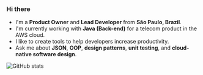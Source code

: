### Hi there

- I'm a **Product Owner** and **Lead Developer** from **São Paulo, Brazil**.
- I'm currently working with **Java (Back-end)** for a telecom product in the AWS cloud.
- I like to create tools to help developers increase productivity.
- Ask me about **JSON**, **OOP**, **design patterns**, **unit testing**, and **cloud-native software design**.

![GitHub stats](https://github-readme-stats.vercel.app/api?username=oswaldobapvicjr&bg_color=45,214478ff,2199bbff&title_color=ffffffff&text_color=fffffff0&count_private=true&include_all_commits=true&show_icons=true&icon_color=ffffff88&custom_title=Oswaldo%27s%20GitHub%20Stats)
